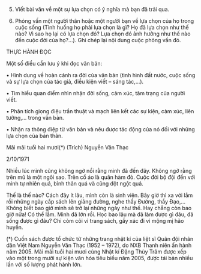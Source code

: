 5. Viết bài văn về một sự lựa chọn có ý nghĩa mà bạn đã trải qua.

6. Phỏng vấn một người thân hoặc một người bạn về lựa chọn của họ trong cuộc sống (Tình huống họ phải lựa chọn là gì? Họ đã lựa chọn như thế nào? Vì sao họ lại có lựa chọn đó? Lựa chọn đó ảnh hưởng như thế nào đến cuộc đời của họ?...). Ghi chép lại nội dung cuộc phỏng vấn đó.

THỰC HÀNH ĐỌC

Một số điều cần lưu ý khi đọc văn bản:

• Hình dung về hoàn cảnh ra đời của văn bản (tình hình đất nước, cuộc sống và sự lựa chọn của tác giả, điều kiện viết – sáng tác,...).

• Tìm hiểu quan điểm nhìn nhận đời sống, cảm xúc, tâm trạng của người viết.

• Phân tích giọng điệu trần thuật và mạch liên kết các sự kiện, cảm xúc, liên tưởng,... trong văn bản.

• Nhận ra thông điệp từ văn bản và nêu được tác động của nó đối với những lựa chọn của bản thân.

Mãi mãi tuổi hai mươi(*)
(Trích)
Nguyễn Văn Thạc

2/10/1971

Nhiều lúc mình cũng không ngờ nổi rằng mình đã đến đây. Không ngờ rằng trên mũ là một ngôi sao. Trên cổ áo là quân hàm đỏ. Cuộc đời bộ đội đến với mình tự nhiên quá, bình thản quá và cũng đột ngột quá.

Thế là thế nào? Cách đây ít lâu, mình còn là sinh viên. Bây giờ thì xa vời lắm rồi những ngày cắp sách lên giảng đường, nghe thầy Đường, thầy Đạo,... Không biết bao giờ mình sẽ trở lại những ngày như thế. Hay chẳng còn bao giờ nữa! Có thể lắm. Mình đã lớn rồi. Học bao lâu mà đã làm được gì đâu, đã sống được gì đâu? Chỉ còm cõi vì trang sách, gầy xác đi vì mộng mị hão huyền.

(*) Cuốn sách được tổ chức từ những trang nhật kí của liệt sĩ Quân đội nhân dân Việt Nam Nguyễn Văn Thạc (1952 – 1972), do NXB Thanh niên ấn hành năm 2005. Mãi mãi tuổi hai mươi cùng Nhật kí Đặng Thùy Trâm được xếp vào một trong mười sự kiện văn hóa tiêu biểu năm 2005, được tái bản nhiều lần với số lượng phát hành lớn.
